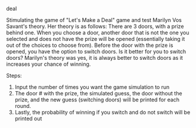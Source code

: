 deal

Stimulating the game of "Let's Make a Deal" game and test Marilyn Vos Savant's theory.
Her theory is as follows:
There are 3 doors, with a prize behind one. When you choose a door, another door that is not the one you selected and does not have the prize will be opened (essentially taking it out of the choices to choose from). Before the door with the prize is opened, you have the option to switch doors. Is it better for you to switch doors? Marilyn's theory was yes, it is always better to switch doors as it increases your chance of winning.

Steps:
1. Input the number of times you want the game simulation to run
2. The door # with the prize, the simulated guess, the door without the prize, and the new guess (switching doors) will be printed for each round.
3. Lastly, the probability of winning if you switch and do not switch will be printed out

